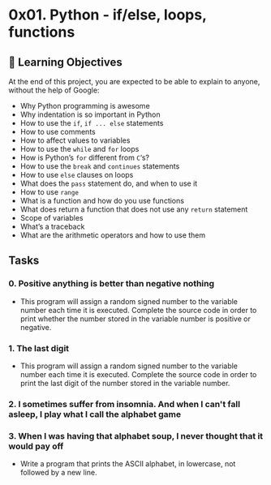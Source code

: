 # 0x01. Python - if/else, loops, functions
## :open_book: Learning Objectives
At the end of this project, you are expected to be able to explain to anyone, without the help of Google:
* Why Python programming is awesome
* Why indentation is so important in Python
* How to use the ```if```, ```if ... else``` statements
* How to use comments
* How to affect values to variables
* How to use the ```while``` and ```for``` loops
* How is Python’s ``for`` different from ```C```‘s?
* How to use the ```break``` and ```continues``` statements
* How to use ```else``` clauses on loops
* What does the ```pass``` statement do, and when to use it
* How to use ```range```
* What is a function and how do you use functions
* What does return a function that does not use any ```return``` statement
* Scope of variables
* What’s a traceback
* What are the arithmetic operators and how to use them
## Tasks
### 0. Positive anything is better than negative nothing
* This program will assign a random signed number to the variable number each time it is executed. Complete the source code in order to print whether the number stored in the variable number is positive or negative.
### 1. The last digit
* This program will assign a random signed number to the variable number each time it is executed. Complete the source code in order to print the last digit of the number stored in the variable number.
### 2. I sometimes suffer from insomnia. And when I can't fall asleep, I play what I call the alphabet game
### 3. When I was having that alphabet soup, I never thought that it would pay off
* Write a program that prints the ASCII alphabet, in lowercase, not followed by a new line.

